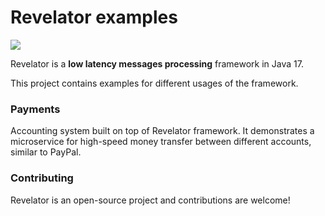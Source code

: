 # Revelator examples

[![][license img]][license]

Revelator is a **low latency messages processing** framework in Java 17.

This project contains examples for different usages of the framework.

### Payments

Accounting system built on top of Revelator framework.
It demonstrates a microservice for high-speed money transfer between different accounts, similar to PayPal.

### Contributing

Revelator is an open-source project and contributions are welcome!

[license]:LICENSE

[license img]:https://img.shields.io/badge/License-Apache%202-blue.svg
